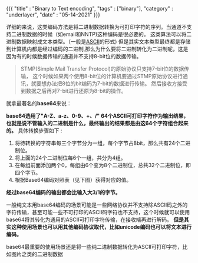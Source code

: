 {{{
    "title"    : "Binary to Text encoding",
    "tags"     : ["binary"],
    "category" : "underlayer",
    "date"     : "05-14-2021"
}}}

详细的来说，这类编码方法是将二进制数据转换为可打印字符的序列。当通道不支持二进制数据的时候（如email和NNTP)这种编码是很必要的。
这类算法可以将二进制数据映射成文本类型。（一般是[ASCII](https://en.wikipedia.org/wiki/ASCII)的形式)
但是其实文本类型最终都是存储到计算机内都是经过编码的二进制,那么为什么要将二进制转化为二进制呢，这是因为有的时候数据传输的通道并不支持8-bit位的数据传输。
>STMP(Simple Mail Transfer Protocol)的原始协议只支持7-bit位的数据传输，
>这个时候如果两个使用8-bit位的计算机要通过STMP原始协议进行通讯，就要想办法把8位的bit编码为7-bit的数据进行传输。
>然后接收方接受到数据之后再对7-bit进行还原为8-bit的操作。

就拿最著名的**base64**来说：

**base64选用了"A-Z、a-z、0-9、+、/" 64个ASCII可打印字符作为输出结果，也就是说不管输入的二进制是什么，最终输出的结果都是由这64个字符组合起来的。**
具体转换步骤如下 :
1. 将待转换的字符串每三个字节分为一组，每个字节占8bit，那么共有24个二进制位。
2. 将上面的24个二进制位每6个一组，共分为4组。
3. 在每组前面添加两个0，每组由6个变为8个二进制位，总共32个二进制位，即四个字节。
4. 根据Base64编码对照表（见下图）获得对应的值。

**经过base64编码的输出都会比输入大3/1的字节。**

一般纯文本用base64编码的场景可能是一些网络协议并不支持除ASCII码之外的字符传输，甚至可能一些不可打印的ASCII码字符也不支持，这个时候就可以使用base64将其转化为通用的ASCII可打印字符传输，在接收端再进行解码。
**但是其实这种使用场景也可以用其他编码协议取代，比如unicode编码也可以将文本进行编码。**

base64最重要的使用场景还是将一些纯二进制数据转化为ASCII可打印字符，比如图片之类的二进制数据
